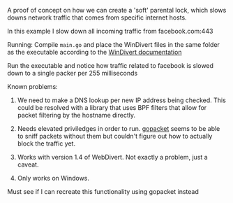 A proof of concept on how we can create a 'soft' parental lock, which slows downs network traffic that comes from specific internet hosts. 

In this example I slow down all incoming traffic from facebook.com:443

Running:
Compile `main.go` and place the WinDivert files in the same folder as the executable according to the [WinDivert documentation](https://www.reqrypt.org/windivert-doc-1.4.html#installing)

Run the executable and notice how traffic related to facebook is slowed down to a single packer per 255 milliseconds

Known problems: 

1. We need to make a DNS lookup per new IP address being checked. This could be resolved with a library that uses BPF filters that allow for packet filtering by the hostname directly.
    
2. Needs elevated priviledges in order to run. [gopacket](https://github.com/google/gopacket) seems to be able to sniff packets without them but couldn't figure out how to actually block the traffic yet.
    
3. Works with version 1.4 of WebDivert. Not exactly a problem, just a caveat.
    
4. Only works on Windows.

Must see if I can recreate this functionality using gopacket instead
